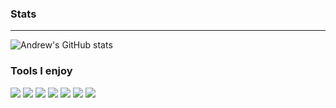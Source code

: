 ### Stats
---

![Andrew's GitHub stats](https://github-readme-stats.vercel.app/api?username=andrewjradcliffe&count_private=true&theme=aura&hide=issues&hide_border=true&show_icons=true&include_all_commits=true)

<!-- [![Top Langs](https://github-readme-stats.vercel.app/api/top-langs/?username=andrewjradcliffe)](https://github.com/andrewjradcliffe/github-readme-stats) -->

### Tools I enjoy

![](https://img.shields.io/badge/OS-Linux-informational?style=flat&logo=arch-linux&logoColor=white&color=ff6ac1)
![](https://img.shields.io/badge/Editor-Emacs-informational?style=flat&logo=emacs%20Code&logoColor=white&color=ff6ac1)
![](https://img.shields.io/badge/VC-Git-informational?style=flat&logo=Git&logoColor=white&color=ff6ac1)
![](https://img.shields.io/badge/Code-Rust-informational?style=flat&logo=rust&logoColor=white&color=ff6ac1)
![](https://img.shields.io/badge/Code-Julia-informational?style=flat&logo=julia&logoColor=white&color=ff6ac1)
![](https://img.shields.io/badge/Shell-Bash-informational?style=flat&logo=bash&logoColor=white&color=ff6ac1)
![](https://img.shields.io/badge/Markdown-Org-informational?style=flat&logo=org&logoColor=white&color=ff6ac1)
